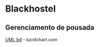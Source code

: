 Blackhostel
=

Gerenciamento de pousada
-


[UML bd](https://www.lucidchart.com/documents/edit/52850696-8b66-48fe-b892-b3f57355e613) - lucidchart.com

